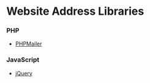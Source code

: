 # Website Address Libraries

### PHP
- [PHPMailer](https://github.com/PHPMailer/PHPMailer)

### JavaScript
- [jQuery](https://jquery.com/)